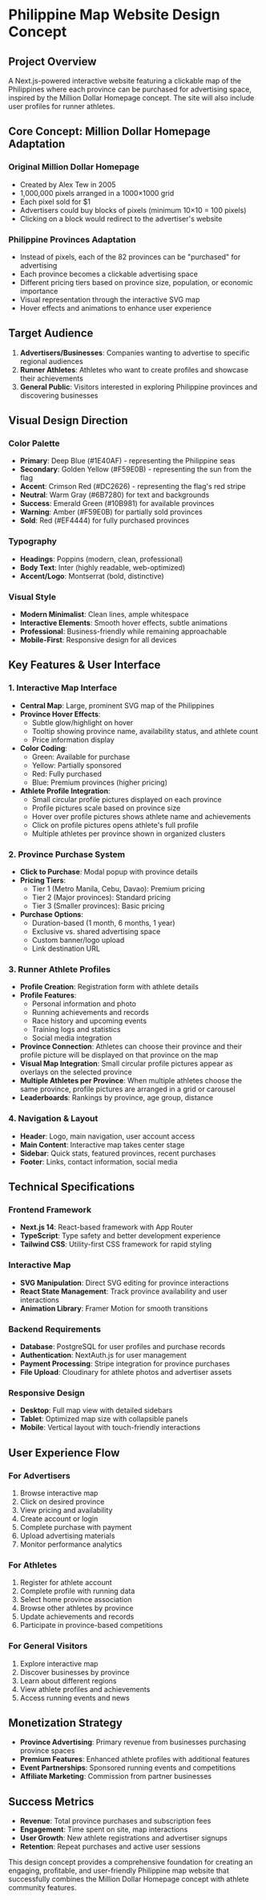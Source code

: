 # Philippine Map Website Design Concept

## Project Overview
A Next.js-powered interactive website featuring a clickable map of the Philippines where each province can be purchased for advertising space, inspired by the Million Dollar Homepage concept. The site will also include user profiles for runner athletes.

## Core Concept: Million Dollar Homepage Adaptation

### Original Million Dollar Homepage
- Created by Alex Tew in 2005
- 1,000,000 pixels arranged in a 1000×1000 grid
- Each pixel sold for $1
- Advertisers could buy blocks of pixels (minimum 10×10 = 100 pixels)
- Clicking on a block would redirect to the advertiser's website

### Philippine Provinces Adaptation
- Instead of pixels, each of the 82 provinces can be "purchased" for advertising
- Each province becomes a clickable advertising space
- Different pricing tiers based on province size, population, or economic importance
- Visual representation through the interactive SVG map
- Hover effects and animations to enhance user experience

## Target Audience
1. **Advertisers/Businesses**: Companies wanting to advertise to specific regional audiences
2. **Runner Athletes**: Athletes who want to create profiles and showcase their achievements
3. **General Public**: Visitors interested in exploring Philippine provinces and discovering businesses

## Visual Design Direction

### Color Palette
- **Primary**: Deep Blue (#1E40AF) - representing the Philippine seas
- **Secondary**: Golden Yellow (#F59E0B) - representing the sun from the flag
- **Accent**: Crimson Red (#DC2626) - representing the flag's red stripe
- **Neutral**: Warm Gray (#6B7280) for text and backgrounds
- **Success**: Emerald Green (#10B981) for available provinces
- **Warning**: Amber (#F59E0B) for partially sold provinces
- **Sold**: Red (#EF4444) for fully purchased provinces

### Typography
- **Headings**: Poppins (modern, clean, professional)
- **Body Text**: Inter (highly readable, web-optimized)
- **Accent/Logo**: Montserrat (bold, distinctive)

### Visual Style
- **Modern Minimalist**: Clean lines, ample whitespace
- **Interactive Elements**: Smooth hover effects, subtle animations
- **Professional**: Business-friendly while remaining approachable
- **Mobile-First**: Responsive design for all devices

## Key Features & User Interface

### 1. Interactive Map Interface
- **Central Map**: Large, prominent SVG map of the Philippines
- **Province Hover Effects**: 
  - Subtle glow/highlight on hover
  - Tooltip showing province name, availability status, and athlete count
  - Price information display
- **Color Coding**:
  - Green: Available for purchase
  - Yellow: Partially sponsored
  - Red: Fully purchased
  - Blue: Premium provinces (higher pricing)
- **Athlete Profile Integration**:
  - Small circular profile pictures displayed on each province
  - Profile pictures scale based on province size
  - Hover over profile pictures shows athlete name and achievements
  - Click on profile pictures opens athlete's full profile
  - Multiple athletes per province shown in organized clusters

### 2. Province Purchase System
- **Click to Purchase**: Modal popup with province details
- **Pricing Tiers**:
  - Tier 1 (Metro Manila, Cebu, Davao): Premium pricing
  - Tier 2 (Major provinces): Standard pricing
  - Tier 3 (Smaller provinces): Basic pricing
- **Purchase Options**:
  - Duration-based (1 month, 6 months, 1 year)
  - Exclusive vs. shared advertising space
  - Custom banner/logo upload
  - Link destination URL

### 3. Runner Athlete Profiles
- **Profile Creation**: Registration form with athlete details
- **Profile Features**:
  - Personal information and photo
  - Running achievements and records
  - Race history and upcoming events
  - Training logs and statistics
  - Social media integration
- **Province Connection**: Athletes can choose their province and their profile picture will be displayed on that province on the map
- **Visual Map Integration**: Small circular profile pictures appear as overlays on the selected province
- **Multiple Athletes per Province**: When multiple athletes choose the same province, profile pictures are arranged in a grid or carousel
- **Leaderboards**: Rankings by province, age group, distance

### 4. Navigation & Layout
- **Header**: Logo, main navigation, user account access
- **Main Content**: Interactive map takes center stage
- **Sidebar**: Quick stats, featured provinces, recent purchases
- **Footer**: Links, contact information, social media

## Technical Specifications

### Frontend Framework
- **Next.js 14**: React-based framework with App Router
- **TypeScript**: Type safety and better development experience
- **Tailwind CSS**: Utility-first CSS framework for rapid styling

### Interactive Map
- **SVG Manipulation**: Direct SVG editing for province interactions
- **React State Management**: Track province availability and user interactions
- **Animation Library**: Framer Motion for smooth transitions

### Backend Requirements
- **Database**: PostgreSQL for user profiles and purchase records
- **Authentication**: NextAuth.js for user management
- **Payment Processing**: Stripe integration for province purchases
- **File Upload**: Cloudinary for athlete photos and advertiser assets

### Responsive Design
- **Desktop**: Full map view with detailed sidebars
- **Tablet**: Optimized map size with collapsible panels
- **Mobile**: Vertical layout with touch-friendly interactions

## User Experience Flow

### For Advertisers
1. Browse interactive map
2. Click on desired province
3. View pricing and availability
4. Create account or login
5. Complete purchase with payment
6. Upload advertising materials
7. Monitor performance analytics

### For Athletes
1. Register for athlete account
2. Complete profile with running data
3. Select home province association
4. Browse other athletes by province
5. Update achievements and records
6. Participate in province-based competitions

### For General Visitors
1. Explore interactive map
2. Discover businesses by province
3. Learn about different regions
4. View athlete profiles and achievements
5. Access running events and news

## Monetization Strategy
- **Province Advertising**: Primary revenue from businesses purchasing province spaces
- **Premium Features**: Enhanced athlete profiles with additional features
- **Event Partnerships**: Sponsored running events and competitions
- **Affiliate Marketing**: Commission from partner businesses

## Success Metrics
- **Revenue**: Total province purchases and subscription fees
- **Engagement**: Time spent on site, map interactions
- **User Growth**: New athlete registrations and advertiser signups
- **Retention**: Repeat purchases and active user sessions

This design concept provides a comprehensive foundation for creating an engaging, profitable, and user-friendly Philippine map website that successfully combines the Million Dollar Homepage concept with athlete community features.

